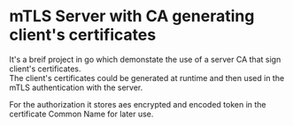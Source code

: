 # mTLS Server with CA generating client's certificates

It's a breif project in go which demonstate the use of a server CA that sign client's certificates. </br> The client's certificates could be generated at runtime and then used in the mTLS authentication with the server.

For the authorization it stores aes encrypted and encoded token in the certificate Common Name for later use.
